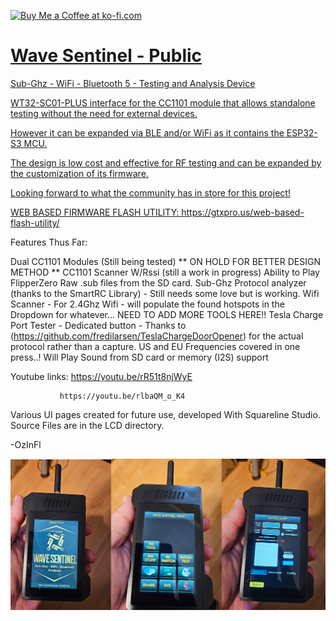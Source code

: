 
<a href='https://ko-fi.com/ozinfl' target='_blank'><img height='35' style='border:0px;height:46px;' src='https://az743702.vo.msecnd.net/cdn/kofi3.png?v=0' border='0' alt='Buy Me a Coffee at ko-fi.com' />

# Wave Sentinel - Public

Sub-Ghz - WiFi - Bluetooth 5 - Testing and Analysis Device

WT32-SC01-PLUS interface for the CC1101 module that allows standalone testing without the need for external devices.

However it can be expanded via BLE and/or WiFi as it contains the ESP32-S3 MCU.

The design is low cost and effective for RF testing and can be expanded by the customization of its firmware.

Looking forward to what the community has in store for this project!

WEB BASED FIRMWARE FLASH UTILITY: https://gtxpro.us/web-based-flash-utility/


Features Thus Far: 

Dual CC1101 Modules (Still being tested)  ** ON HOLD FOR BETTER DESIGN METHOD **
CC1101 Scanner W/Rssi (still a work in progress)
Ability to Play FlipperZero Raw .sub files from the SD card. 
Sub-Ghz Protocol analyzer (thanks to the SmartRC Library) - Still needs some love but is working. 
Wifi Scanner - For 2.4Ghz Wifi - will populate the found hotspots in the Dropdown for whatever... NEED TO ADD MORE TOOLS HERE!!
Tesla Charge Port Tester - Dedicated button - Thanks to (https://github.com/fredilarsen/TeslaChargeDoorOpener) for the actual protocol rather than a capture.  US and EU Frequencies covered in one press..!
Will Play Sound from SD card or memory (I2S) support


Youtube links: https://youtu.be/rR51t8njWyE

               https://youtu.be/rlbaQM_o_K4

Various UI pages created for future use, developed With Squareline Studio. Source Files are in the LCD directory.

-OzInFl

![alt text](https://github.com/OzInFl/CLIPPER1/blob/main/DocsAndImages/WavePreview.png?raw=true)

